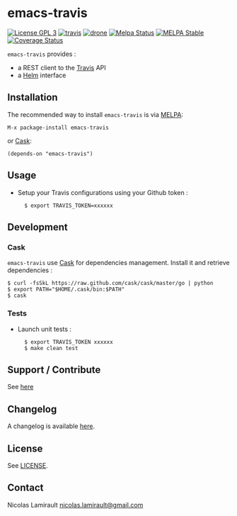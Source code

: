 # emacs-travis

[![License GPL 3][badge-license]][LICENSE]
[![travis][badge-travis]][travis]
[![drone][badge-drone]][drone]
[![Melpa Status](http://melpa.milkbox.net/packages/travis-badge.svg)](http://melpa.milkbox.net/#/travis)
[![MELPA Stable](http://stable.melpa.org/packages/travis-badge.svg)](http://stable.melpa.org/#/travis)
[![Coverage Status](https://coveralls.io/repos/nlamirault/emacs-travis/badge.png)](https://coveralls.io/r/nlamirault/emacs-travis)

`emacs-travis` provides :
* a REST client to the [Travis][] API
* a [Helm][] interface

## Installation

The recommended way to install ``emacs-travis`` is via [MELPA][]:

    M-x package-install emacs-travis

or [Cask][]:

	(depends-on "emacs-travis")


## Usage

* Setup your Travis configurations using your Github token :

        $ export TRAVIS_TOKEN=xxxxxx


## Development

### Cask

``emacs-travis`` use [Cask][] for dependencies
management. Install it and retrieve dependencies :

    $ curl -fsSkL https://raw.github.com/cask/cask/master/go | python
    $ export PATH="$HOME/.cask/bin:$PATH"
    $ cask


### Tests

* Launch unit tests :

        $ export TRAVIS_TOKEN xxxxxx
        $ make clean test


## Support / Contribute

See [here](CONTRIBUTING.md)



## Changelog

A changelog is available [here](ChangeLog.md).


## License

See [LICENSE](LICENSE).


## Contact

Nicolas Lamirault <nicolas.lamirault@gmail.com>

[emacs-travis]: https://github.com/nlamirault/emacs-travis
[badge-license]: https://img.shields.io/badge/license-GPL_2-green.svg?style=flat
[LICENSE]: https://github.com/nlamirault/emacs-travis/blob/master/LICENSE
[travis]: https://travis-ci.org/nlamirault/emacs-travis
[badge-travis]: http://img.shields.io/travis/nlamirault/emacs-travis.svg?style=flat
[badge-drone]: https://drone.io/github.com/nlamirault/emacs-travis/status.png
[drone]: https://drone.io/github.com/nlamirault/emacs-travis/latest
[GNU Emacs]: https://www.gnu.org/software/emacs/
[MELPA]: http://melpa.milkbox.net/
[Cask]: http://cask.github.io/
[Issue tracker]: https://github.com/nlamirault/emacs-travis/issues
[Helm]: https://github.com/emacs-helm/helm
